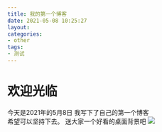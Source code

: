 ```yaml
---
title: 我的第一个博客
date: 2021-05-08 10:25:27
layout:
categories:
- other
tags:
- 测试
---
```

# 欢迎光临
今天是2021年的5月8日
我写下了自己的第一个博客  
希望可以坚持下去。
送大家一个好看的桌面背景吧
<img src="img/bg.jpg">